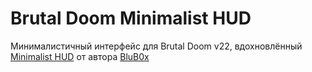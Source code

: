 # Brutal Doom Minimalist HUD
Минималистичный интерфейс для Brutal Doom v22, вдохновлённый [Minimalist HUD](https://www.moddb.com/mods/brutal-doom/addons/minimalist-hud) от автора [BluB0x](https://www.moddb.com/members/blub0x)
